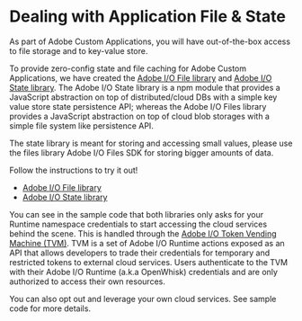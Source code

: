 # Dealing with Application File & State

As part of Adobe Custom Applications, you will have out-of-the-box access to file storage and to key-value store. 

To provide zero-config state and file caching for Adobe Custom Applications, we have created the [Adobe I/O File library](https://github.com/adobe/aio-lib-files) and [Adobe I/O State library](https://github.com/adobe/aio-lib-state). The Adobe I/O State library is a npm module that provides a JavaScript abstraction on top of distributed/cloud DBs with a simple key value store state persistence API; whereas the Adobe I/O Files library provides a JavaScript abstraction on top of cloud blob storages with a simple file system like persistence API.

The state library is meant for storing and accessing small values, please use the files library Adobe I/O Files SDK for storing bigger amounts of data.

Follow the instructions to try it out!
- [Adobe I/O File library](https://github.com/adobe/aio-lib-files)
- [Adobe I/O State library](https://github.com/adobe/aio-lib-state)

You can see in the sample code that both libraries only asks for your Runtime namespace credentials to start accessing the cloud services behind the scene. This is handled through the [Adobe I/O Token Vending Machine (TVM)](https://github.com/adobe/aio-tvm). TVM is a set of Adobe I/O Runtime actions exposed as an API that allows developers to trade their credentials for temporary and restricted tokens to external cloud services. Users authenticate to the TVM with their Adobe I/O Runtime (a.k.a OpenWhisk) credentials and are only authorized to access their own resources.

You can also opt out and leverage your own cloud services. See sample code for more details.